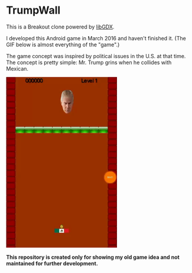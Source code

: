 # TrumpWall
This is a Breakout clone powered by [libGDX](https://libgdx.badlogicgames.com/). 

I developed this Android game in March 2016 and haven't finished it. (The GIF below is almost everything of the "game".)

The game concept was inspired by political issues in the U.S. at that time.
The concept is pretty simple: Mr. Trump grins when he collides with Mexican.

![Demo play](movies/trump_wall.gif)

**This repository is created only for showing my old game idea and not maintained for further development.**
